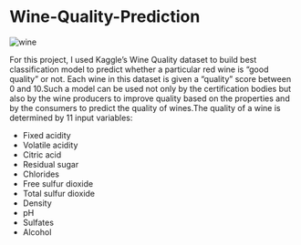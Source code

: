# Wine-Quality-Prediction

![wine](https://user-images.githubusercontent.com/84585023/185804351-15160cd8-4297-45a6-9d52-f09ffe927714.jpg)

For this project, I used Kaggle’s Wine Quality dataset to build best classification model to predict whether a particular red wine is “good quality” or not. Each wine in this dataset is given a “quality” score between 0 and 10.Such a model can be used not only by the certification bodies but also by the wine producers to improve quality based on the properties and by the consumers to predict the quality of wines.The quality of a wine is determined by 11 input variables:

- Fixed acidity
- Volatile acidity
- Citric acid
- Residual sugar
- Chlorides
- Free sulfur dioxide
- Total sulfur dioxide
- Density
- pH
- Sulfates
- Alcohol
